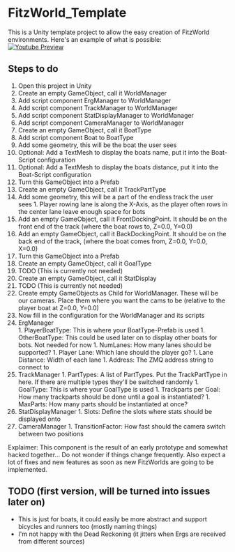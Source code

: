 # FitzWorld_Template
This is a Unity template project to allow the easy creation of FitzWorld environments. Here's an example of what is possible:  
[![Youtube Preview](https://img.youtube.com/vi/iQYRhzglQ44/0.jpg)](https://www.youtube.com/watch?v=iQYRhzglQ44)

## Steps to do
1. Open this project in Unity
1. Create an empty GameObject, call it WorldManager
  1. Add script component ErgManager to WorldManager
  1. Add script component TrackManager to WorldManager
  1. Add script component StatDisplayManager to WorldManager
  1. Add script component CameraManager to WorldManager
1. Create an empty GameObject, call it BoatType
  1. Add script component Boat to BoatType
  1. Add some geometry, this will be the boat the user sees
  1. Optional: Add a TextMesh to display the boats name, put it into the Boat-Script configuration
  1. Optional: Add a TextMesh to display the boats distance, put it into the Boat-Script configuration
  1. Turn this GameObject into a Prefab
1. Create an empty GameObject, call it TrackPartType
  1. Add some geometry, this will be a part of the endless track the user sees
    1. Player rowing lane is along the X-Axis, as the player often rows in the center lane leave enough space for bots
  1. Add an empty GameObject, call it FrontDockingPoint. It should be on the front end of the track (where the boat rows to, Z=0.0, Y=0.0)
  1. Add an empty GameObject, call it BackDockingPoint. It should be on the back end of the track, (where the boat comes from, Z=0.0, Y=0.0, X=0.0)
  1. Turn this GameObject into a Prefab
1. Create an empty GameObject, call it GoalType
  1. TODO (This is currently not needed)
1. Create an empty GameObject, call it StatDisplay
  1. TODO (This is currently not needed)
1. Create empty GameObjects as Child for WorldManager. These will be our cameras. Place them where you want the cams to be (relative to the player boat at Z=0.0, Y=0.0)
1. Now fill in the configuration for the WorldManager and its scripts
  1. ErgManager    
    1. PlayerBoatType: This is where your BoatType-Prefab is used
    1. OtherBoatType: This could be used later on to display other boats for bots. Not needed for now
    1. NumLanes: How many lanes should be supported?
    1. Player Lane: Which lane should the player go?
    1. Lane Distance: Width of each lane
    1. Address: The ZMQ address string to connect to
  1. TrackManager
    1. PartTypes: A list of PartTypes. Put the TrackPartType in here. If there are multiple types they'll be switched randomly
    1. GoalType: This is where your GoalType is used
    1. Trackparts per Goal: How many trackparts should be done until a goal is instantiated?
    1. MaxParts: How many parts should be instantiated at once?
  1. StatDisplayManager
    1. Slots: Define the slots where stats should be displayed onto
  1. CameraManager
    1. TransitionFactor: How fast should the camera switch between two positions

Explaimer: This component is the result of an early prototype and somewhat hacked together... Do not wonder if things change frequently. Also expect a lot of fixes and new features as soon as new FitzWorlds are going to be implemented.

## TODO (first version, will be turned into issues later on)
* This is just for boats, it could easily be more abstract and support bicycles and runners too (mostly naming things)
* I'm not happy with the Dead Reckoning (it jitters when Ergs are received from different sources)
